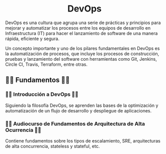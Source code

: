 <h1 align="center"> DevOps </h1>

<p align="left">DevOps es una cultura que agrupa una serie de prácticas y principios para mejorar y automatizar los procesos entre los equipos de desarrollo en Infraestructura (IT) para hacer el lanzamiento de software de una manera rápida, eficiente y segura.

Un concepto importante y uno de los pilares fundamentales en DevOps es la automatización de procesos, que incluye los procesos de construcción, pruebas y lanzamiento del software con herramientas como Git, Jenkins, Circle CI, Travis, Terraform, entre otras.</p>

<h2 align="left"> 👩‍💻 Fundamentos 👩‍💻 </h2>

<h3 align="left"> 👩‍💻 Introducción a DevOps 👩‍💻 </h3>

<p align="left"> Siguiendo la filosofía DevOps, se aprenden las bases de  la optimización y automatización de un flujo de desarrollo y despliegue de aplicaciones.</p>

<h3 align="left"> 👩‍💻 Audiocurso de Fundamentos de Arquitectura de Alta Ocurrencia 👩‍💻 </h3>

<p align="left"> Contiene fundamentos sobre los tipos de escalamiento, SRE, arquitecturas de alta concurrencia, stateless y stateful, etc.</p>
